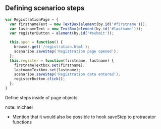 ## Defining scenarioo steps

```js
var RegistrationPage = {
  var firstnameText = new TextBox(element(by.id('#firstname')));
  var lastnameText = new TextBox(element(by.id('#lastname')));
  var registerButton = element(by.id('#submit'));

  this.open = function() {
    browser.get('/registration.html');
    scenarioo.saveStep('Registration page opened');
  };
  this.register = function(firstname, lastname) {
    firstnameTextbox.set(firstname);
    lastnameTextbox.set(lastname);
    scenarioo.saveStep('Registration data entered');
    registerButton.click();
  };
}
```

Define steps inside of page objects

note:
michael

- Mention that it would also be possible to hook saveStep to protracator functions